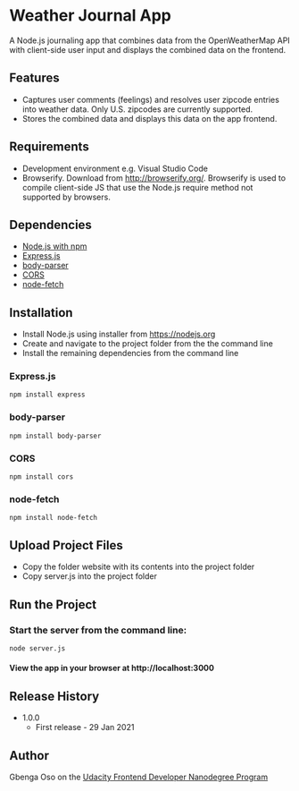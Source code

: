 # Weather Journal App
A Node.js journaling app that combines data from the OpenWeatherMap API with client-side user input and displays the combined data on the frontend.

## Features
- Captures user comments (feelings) and resolves user zipcode entries into weather data. Only U.S. zipcodes are currently supported.
- Stores the combined data and displays this data on the app frontend.

## Requirements
- Development environment e.g. Visual Studio Code
- Browserify. Download from http://browserify.org/. Browserify is used to compile client-side JS that use the Node.js require method not supported by browsers.

## Dependencies
- [Node.js with npm](https://nodejs.org/)
- [Express.js](https://expressjs.com/)
- [body-parser](https://www.npmjs.com/package/body-parser)
- [CORS](https://www.npmjs.com/package/cors)
- [node-fetch](https://www.npmjs.com/package/node-fetch)

## Installation
- Install Node.js using installer from https://nodejs.org
- Create and navigate to the project folder from the the command line
- Install the remaining dependencies from the command line

### Express.js
    npm install express

### body-parser
    npm install body-parser

### CORS
    npm install cors

### node-fetch
    npm install node-fetch

## Upload Project Files
- Copy the folder website with its contents into the project folder
- Copy server.js into the project folder

## Run the Project
### Start the server from the command line:
    node server.js
#### View the app in your browser at http://localhost:3000

## Release History
- 1.0.0
    - First release - 29 Jan 2021

## Author
Gbenga Oso on the [Udacity Frontend Developer Nanodegree Program](https://www.udacity.com/course/front-end-web-developer-nanodegree--nd0011/)